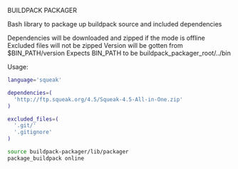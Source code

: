 BUILDPACK PACKAGER

Bash library to package up buildpack source and included dependencies

Dependencies will be downloaded and zipped if the mode is offline
Excluded files will not be zipped
Version will be gotten from $BIN_PATH/version
Expects BIN_PATH to be buildpack_packager_root/../bin

Usage:

```bash
language='squeak'

dependencies=(
  'http://ftp.squeak.org/4.5/Squeak-4.5-All-in-One.zip'
)

excluded_files=(
  '.git/'
  '.gitignore'
)

source buildpack-packager/lib/packager
package_buildpack online

```